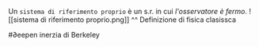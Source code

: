 Un `sistema di riferimento proprio` è un s.r. in cui _l'osservatore è fermo_.
![[sistema di riferimento proprio.png]]
^^ Definizione di fisica clasissca

#∂eepen inerzia di Berkeley
